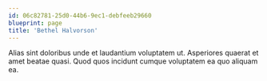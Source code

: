 ```yaml
---
id: 06c82781-25d0-44b6-9ec1-debfeeb29660
blueprint: page
title: 'Bethel Halvorson'
---
```

Alias sint doloribus unde et laudantium voluptatem ut. Asperiores quaerat et amet beatae quasi. Quod quos incidunt cumque voluptatem ea quo aliquam ea.